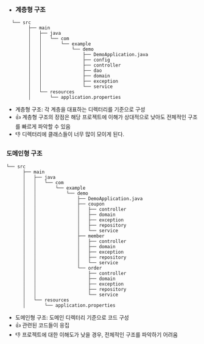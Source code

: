 * ### 계층형 구조

```
  └── src
        ├── main
        │   ├── java
        │   │   └── com
        │   │       └── example
        │   │           └── demo
        │   │               ├── DemoApplication.java
        │   │               ├── config
        │   │               ├── controller
        │   │               ├── dao
        │   │               ├── domain
        │   │               ├── exception
        │   │               └── service
        │   └── resources
        │       └── application.properties
  ```
  * 계층형 구조: 각 계층을 대표하는 디렉터리를 기준으로 구성
  * 👍 계층형 구조의 장점은 해당 프로젝트에 이해가 상대적으로 낮아도 전체적인 구조를 빠르게 파악할 수 있음 
  * 👎 디렉터리에 클래스들이 너무 많이 모이게 된다.

  ### 도메인형 구조
  
  ```
  └── src
        ├── main
        │   ├── java
        │   │   └── com
        │   │       └── example
        │   │           └── demo
        │   │               ├── DemoApplication.java
        │   │               ├── coupon
        │   │               │   ├── controller
        │   │               │   ├── domain
        │   │               │   ├── exception
        │   │               │   ├── repository
        │   │               │   └── service
        │   │               ├── member
        │   │               │   ├── controller
        │   │               │   ├── domain
        │   │               │   ├── exception
        │   │               │   ├── repository
        │   │               │   └── service
        │   │               └── order
        │   │                   ├── controller
        │   │                   ├── domain
        │   │                   ├── exception
        │   │                   ├── repository
        │   │                   └── service
        │   └── resources
        │       └── application.properties
  ```
        
  * 도메인형 구조: 도메인 디렉터리 기준으로 코드 구성 
  * 👍 관련된 코드들이 응집
  * 👎 프로젝트에 대한 이해도가 낮을 경우, 전체적인 구조를 파악하기 어려움
